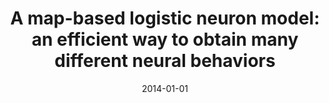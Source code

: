 ---
title: "A map-based logistic neuron model: an efficient way to obtain many different neural behaviors"
collection: publications
permalink: /publication/2014-01-01-A-map-based-logistic-neuron-model-an-efficient-way-to-obtain-many-different-neural-behaviors
date: 2014-01-01
venue: 'BMC Neurosci.'
paperurl: 'http://dx.doi.org/10.1186/1471-2202-15-S1-P24'
citation: ' Rafael Stenzinger,  Jheniffer Gonsalves,  <u>Mauricio Girardi-Schappo</u>,  Marcelo Tragtenberg, &quot;A map-based logistic neuron model: an efficient way to obtain many different neural behaviors.&quot; BMC Neurosci., 2014.'
pubtype:  proceedings
---